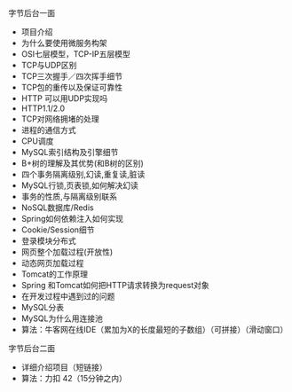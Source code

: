 字节后台一面

- 项目介绍
- 为什么要使用微服务构架
- OSI七层模型，TCP-IP五层模型
- TCP与UDP区别
- TCP三次握手／四次挥手细节
- TCP包的重传以及保证可靠性
- HTTP 可以用UDP实现吗
- HTTP1.1/2.0
- TCP对网络拥堵的处理
- 进程的通信方式
- CPU调度
- MySQL索引结构及引擎细节
- B+树的理解及其优势(和B树的区别)
- 四个事务隔离级别,幻读,重复读,脏读
- MySQL行锁,页表锁,如何解决幻读
- 事务的性质,与隔离级别联系
- NoSQL数据库/Redis
- Spring如何依赖注入如何实现
- Cookie/Session细节
- 登录模块分布式
- 网页整个加载过程(开放性)
- 动态网页加载过程
- Tomcat的工作原理
- Spring 和Tomcat如何把HTTP请求转换为request对象
- 在开发过程中遇到过的问题
- MySQL分表
- MySQL为什么用连接池
- 算法：牛客网在线IDE（累加为X的长度最短的子数组）（可拼接）（滑动窗口）

字节后台二面

- 详细介绍项目（短链接）
- 算法：力扣 42（15分钟之内）



